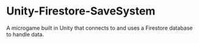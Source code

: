 # Unity-Firestore-SaveSystem
A microgame built in Unity that connects to and uses a Firestore database to handle data.
